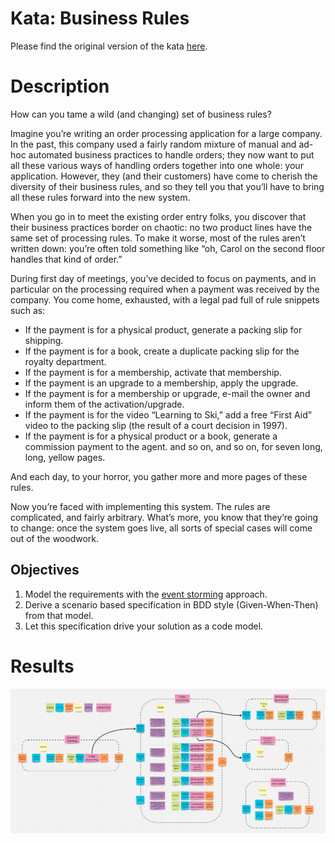 # Kata: Business Rules

Please find the original version of the kata [here](http://codekata.com/kata/kata16-business-rules/).

# Description
How can you tame a wild (and changing) set of business rules?

Imagine you’re writing an order processing application for a large company. In the past, this company used a fairly random mixture of manual and ad-hoc automated business practices to handle orders; they now want to put all these various ways of handling orders together into one whole: your application. However, they (and their customers) have come to cherish the diversity of their business rules, and so they tell you that you’ll have to bring all these rules forward into the new system.

When you go in to meet the existing order entry folks, you discover that their business practices border on chaotic: no two product lines have the same set of processing rules. To make it worse, most of the rules aren’t written down: you’re often told something like “oh, Carol on the second floor handles that kind of order.”

During first day of meetings, you’ve decided to focus on payments, and in particular on the processing required when a payment was received by the company. You come home, exhausted, with a legal pad full of rule snippets such as:

* If the payment is for a physical product, generate a packing slip for shipping.
* If the payment is for a book, create a duplicate packing slip for the royalty department.
* If the payment is for a membership, activate that membership.
* If the payment is an upgrade to a membership, apply the upgrade.
* If the payment is for a membership or upgrade, e-mail the owner and inform them of the activation/upgrade.
* If the payment is for the video “Learning to Ski,” add a free “First Aid” video to the packing slip (the result of a court decision in 1997).
* If the payment is for a physical product or a book, generate a commission payment to the agent.
and so on, and so on, for seven long, long, yellow pages.

And each day, to your horror, you gather more and more pages of these rules.

Now you’re faced with implementing this system. The rules are complicated, and fairly arbitrary. What’s more, you know that they’re going to change: once the system goes live, all sorts of special cases will come out of the woodwork.

## Objectives

1. Model the requirements with the [event storming](https://www.eventstorming.com) approach.
2. Derive a scenario based specification in BDD style (Given-When-Then) from that model.
3. Let this specification drive your solution as a code model.

# Results
![](img/business-rules-eventstorming.png)
